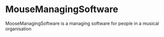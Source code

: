 # MouseManagingSoftware
MooseManagingSoftware is a managing software for people in a musical organisation
